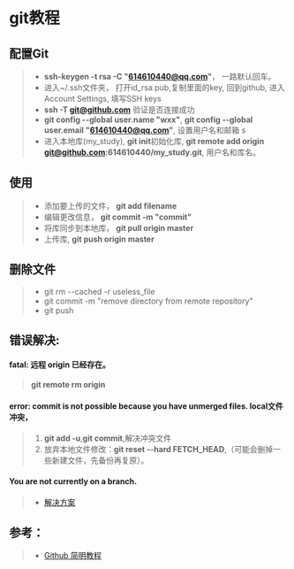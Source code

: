 # git教程

## 配置Git
> + **ssh-keygen -t rsa -C "614610440@qq.com"**， 一路默认回车。
> + 进入~/.ssh文件夹， 打开id_rsa.pub,复制里面的key, 回到github, 进入Account Settings, 填写SSH keys
> + **ssh -T git@github.com** 验证是否连接成功
> + **git config --global user.name "wxx"**,  **git config --global user.email "614610440@qq.com"**,  设置用户名和邮箱  s
> + 进入本地库(my_study), **git init**初始化库, **git remote add origin git@github.com:614610440/my_study.git**, 用户名和库名。

## 使用
> + 添加要上传的文件， **git add filename**
> + 编辑更改信息， **git commit -m "commit"**
> + 将库同步到本地库， **git pull origin master**
> + 上传库, **git push origin master**

## 删除文件
> + git rm --cached -r useless_file
> + git commit -m "remove directory from remote repository"
> + git push

## 错误解决:

#### fatal: 远程 origin 已经存在。
> **git remote rm origin**  

#### error: commit is not possible because you have unmerged files. local文件冲突，
> 1. **git add -u**,**git commit**,解决冲突文件
> 2. 放弃本地文件修改：**git reset --hard FETCH_HEAD**,（可能会删掉一些新建文件，先备份再复原）。

#### You are not currently on a branch.
> + [解决方案](https://blog.csdn.net/xinguan1267/article/details/39028789)

##  参考：
> + [Github 简明教程](http://www.runoob.com/w3cnote/git-guide.html)

